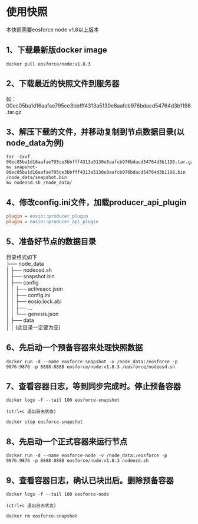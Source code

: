 # 使用快照

本快照需要eosforce node v1.8以上版本


## 1、下载最新版docker image
```
docker pull eosforce/node:v1.8.3
```

## 2、下载最近的快照文件到服务器

如：00ec05ba1d16aafae795ce3bbfff4313a5130e8aafcb976bdacd54764d3b1198.tar.gz

## 3、解压下载的文件，并移动复制到节点数据目录(以node_data为例)
```
tar -zxvf 00ec05ba1d16aafae795ce3bbfff4313a5130e8aafcb976bdacd54764d3b1198.tar.gz
mv snapshot-00ec05ba1d16aafae795ce3bbfff4313a5130e8aafcb976bdacd54764d3b1198.bin  /node_data/snapshot.bin 
mv nodeosd.sh /node_data/
```

## 4、修改config.ini文件，加载producer_api_plugin
```config.ini
plugin = eosio::producer_plugin
plugin = eosio::producer_api_plugin
```

## 5、准备好节点的数据目录
目录格式如下  
├── node_data   
│       ├── nodeosd.sh   
│       ├── snapshot.bin   
│       ├── config   
│       │      ├── activeacc.json      
│       │      ├── config.ini   
│       │      ├── eosio.lock.abi   
│       │      ├── ...   
│       │      └── genesis.json   
│       ├── data   
│       │   (此目录一定要为空)

## 6、先启动一个预备容器来处理快照数据

```
docker run -d --name eosforce-snapshot -v /node_data:/eosforce -p 9876:9876 -p 8888:8888 eosforce/node:v1.8.3 /eosforce/nodeosd.sh
```

## 7、查看容器日志，等到同步完成时。停止预备容器
```
docker logs -f --tail 100 eosforce-snapshot

(ctrl+c 退出日志状态)

docker stop eosforce-snapshot

```

## 8、先启动一个正式容器来运行节点

```
docker run -d --name eosforce-node -v /node_data:/eosforce -p 9876:9876 -p 8888:8888 eosforce/node:v1.8.3 nodeosd.sh
```

## 9、查看容器日志，确认已块出后。删除预备容器
```
docker logs -f --tail 100 eosforce-node

(ctrl+c 退出日志状态)

docker rm eosforce-snapshot

```
